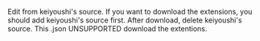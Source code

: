 Edit from keiyoushi's source.
If you want to download the extensions, you should add keiyoushi's source first.
After download, delete keiyoushi's source.
This .json UNSUPPORTED download the extentions.
